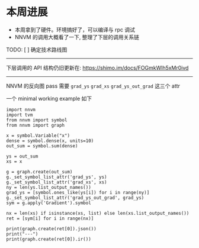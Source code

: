 # 本周进展

* 本周拿到了硬件。环境搞好了，可以编译与 rpc 调试
* NNVM 的调用大概看了一下, 整理了下层的调用关系链

TODO:
[ ] 确定技术路线图

---

下层调用的 API 结构仍旧更新在: https://shimo.im/docs/FOGmkWlh5xMr0ivd

---

NNVM 的反向图 pass 需要 `grad_ys` `grad_xs` `grad_ys_out_grad` 这三个 attr

一个 minimal working example 如下

```
import nnvm
import tvm
from nnvm import symbol
from nnvm import graph

x = symbol.Variable("x")
dense = symbol.dense(x, units=10)
out_sum = symbol.sum(dense)

ys = out_sum
xs = x

g = graph.create(out_sum)
g._set_symbol_list_attr('grad_ys', ys)
g._set_symbol_list_attr('grad_xs', xs)
ny = len(ys.list_output_names())
grad_ys = [symbol.ones_like(ys[i]) for i in range(ny)]
g._set_symbol_list_attr('grad_ys_out_grad', grad_ys)
sym = g.apply('Gradient').symbol

nx = len(xs) if isinstance(xs, list) else len(xs.list_output_names())
ret = [sym[i] for i in range(nx)]

print(graph.create(ret[0]).json())
print("---")
print(graph.create(ret[0]).ir())
```
